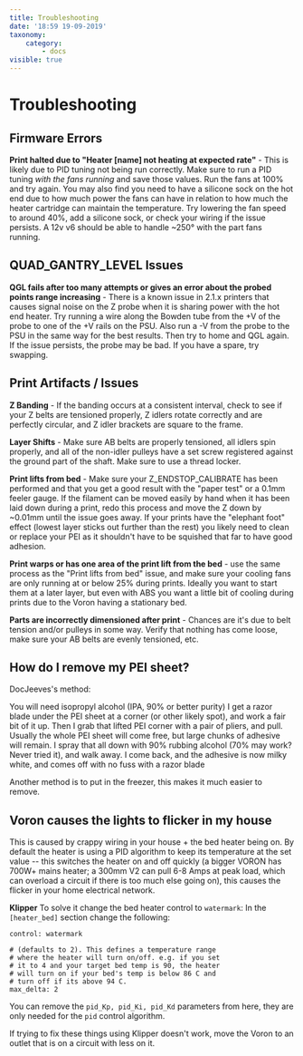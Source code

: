 ```yaml
---
title: Troubleshooting
date: '18:59 19-09-2019'
taxonomy:
    category:
        - docs
visible: true
---
```


# Troubleshooting

## Firmware Errors

**Print halted due to "Heater [name] not heating at expected rate"** - This is likely due to PID tuning not being run correctly. Make sure to run a PID tuning *with the fans running* and save those values. Run the fans at 100% and try again. You may also find you need to have a silicone sock on the hot end due to how much power the fans can have in relation to how much the heater cartridge can maintain the temperature. Try lowering the fan speed to around 40%, add a silicone sock, or check your wiring if the issue persists. A 12v v6 should be able to handle ~250° with the part fans running.

## QUAD_GANTRY_LEVEL Issues
**QGL fails after too many attempts or gives an error about the probed points range increasing** - There is a known issue in 2.1.x printers that causes signal noise on the Z probe when it is sharing power with the hot end heater. Try running a wire along the Bowden tube from the +V of the probe to one of the +V rails on the PSU. Also run a -V from the probe to the PSU in the same way for the best results. Then try to home and QGL again. If the issue persists, the probe may be bad. If you have a spare, try swapping.

## Print Artifacts / Issues

**Z Banding** - If the banding occurs at a consistent interval, check to see if your Z belts are tensioned properly, Z idlers rotate correctly and are perfectly circular, and Z idler brackets are square to the frame.

**Layer Shifts** - Make sure AB belts are properly tensioned, all idlers spin properly, and all of the non-idler pulleys have a set screw registered against the ground part of the shaft. Make sure to use a thread locker.

**Print lifts from bed** - Make sure your Z_ENDSTOP_CALIBRATE has been performed and that you get a good result with the "paper test" or a 0.1mm feeler gauge. If the filament can be moved easily by hand when it has been laid down during a print, redo this process and move the Z down by ~0.01mm until the issue goes away. If your prints have the "elephant foot" effect (lowest layer sticks out further than the rest) you likely need to clean or replace your PEI as it shouldn't have to be squished that far to have good adhesion.

**Print warps or has one area of the print lift from the bed** - use the same process as the "Print lifts from bed" issue, and make sure your cooling fans are only running at or below 25% during prints. Ideally you want to start them at a later layer, but even with ABS you want a little bit of cooling during prints due to the Voron having a stationary bed.

**Parts are incorrectly dimensioned after print** - Chances are it's due to belt tension and/or pulleys in some way. Verify that nothing has come loose, make sure your AB belts are evenly tensioned, etc.

## How do I remove my PEI sheet?

DocJeeves's method:

You will need isopropyl alcohol (IPA, 90% or better purity)
I get a razor blade under the PEI sheet at a corner (or other likely spot), and work a fair bit of it up. Then I grab that lifted PEI corner with a pair of pliers, and pull. Usually the whole PEI sheet will come free, but large chunks of adhesive will remain. I spray that all down with 90% rubbing alcohol (70% may work? Never tried it), and walk away.
I come back, and the adhesive is now milky white, and comes off with no fuss with a razor blade

Another method is to put in the freezer, this makes it much easier to remove.

## Voron causes the lights to flicker in my house

This is caused by crappy wiring in your house + the bed heater being on. By default the heater is using a PID algorithm to keep its temperature at the set value -- this switches the heater on and off quickly (a bigger VORON has 700W+ mains heater; a 300mm V2 can pull 6-8 Amps at peak load, which can overload a circuit if there is too much else going on), this causes the flicker in your home electrical network. 

**Klipper**
To solve it change the bed heater control to `watermark`:
In the `[heater_bed]` section change the following:
```
control: watermark

# (defaults to 2). This defines a temperature range
# where the heater will turn on/off. e.g. if you set
# it to 4 and your target bed temp is 90, the heater
# will turn on if your bed's temp is below 86 C and
# turn off if its above 94 C.
max_delta: 2
```
You can remove the `pid_Kp, pid_Ki, pid_Kd` parameters from here, they are only needed for the `pid` control algorithm. 


If trying to fix these things using Klipper doesn't work, move the Voron to an outlet that is on a circuit with less on it. 